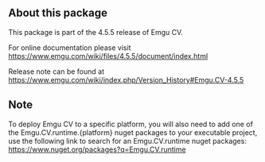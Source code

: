 ## About this package

This package is part of the 4.5.5 release of Emgu CV.

For online documentation please visit
<https://www.emgu.com/wiki/files/4.5.5/document/index.html>

Release note can be found at
<https://www.emgu.com/wiki/index.php/Version_History#Emgu.CV-4.5.5>

## Note

To deploy Emgu CV to a specific platform, you will also need to add one of the Emgu.CV.runtime.{platform} nuget packages
to your executable project, use the following link to search for an Emgu.CV.runtime nuget packages:
<https://www.nuget.org/packages?q=Emgu.CV.runtime>
